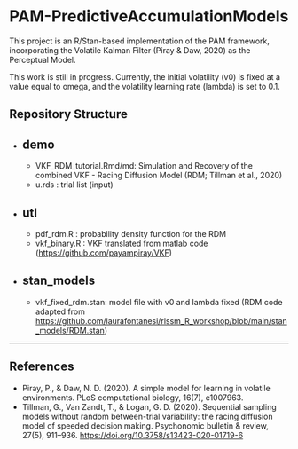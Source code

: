 # PAM-PredictiveAccumulationModels

This project is an R/Stan-based implementation of the PAM framework, incorporating the Volatile Kalman Filter (Piray & Daw, 2020) as the Perceptual Model. 

This work is still in progress. Currently, the initial volatility (v0) is fixed at a value equal to omega, and the volatility learning rate (lambda) is set to 0.1. 

## Repository Structure
* ## demo
  - VKF_RDM_tutorial.Rmd/md: Simulation and Recovery of the combined VKF - Racing Diffusion Model (RDM; Tillman et al., 2020)
  - u.rds : trial list (input)
* ## utl
  - pdf_rdm.R : probability density function for the RDM
  - vkf_binary.R : VKF translated from matlab code (https://github.com/payampiray/VKF)
* ## stan_models
  - vkf_fixed_rdm.stan: model file with v0 and lambda fixed (RDM code adapted from https://github.com/laurafontanesi/rlssm_R_workshop/blob/main/stan_models/RDM.stan)

-----------------------
## References
- Piray, P., & Daw, N. D. (2020). A simple model for learning in volatile environments. PLoS computational biology, 16(7), e1007963.
- Tillman, G., Van Zandt, T., & Logan, G. D. (2020). Sequential sampling models without random between-trial variability: the racing diffusion model of speeded decision making. Psychonomic bulletin & review, 27(5), 911–936. https://doi.org/10.3758/s13423-020-01719-6

